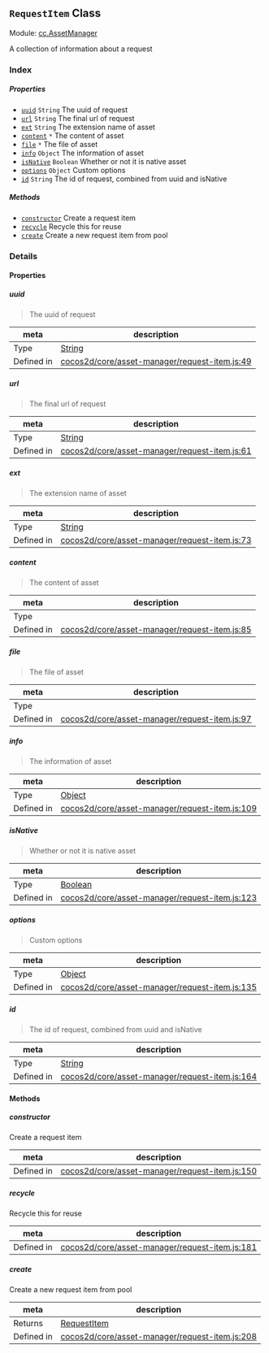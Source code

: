 ## `RequestItem` Class



Module: [cc.AssetManager](../modules/cc.AssetManager.md)


A collection of information about a request



### Index

##### Properties

  - [`uuid`](#uuid) `String` The uuid of request
  - [`url`](#url) `String` The final url of request
  - [`ext`](#ext) `String` The extension name of asset
  - [`content`](#content) `*` The content of asset
  - [`file`](#file) `*` The file of asset
  - [`info`](#info) `Object` The information of asset
  - [`isNative`](#isnative) `Boolean` Whether or not it is native asset
  - [`options`](#options) `Object` Custom options
  - [`id`](#id) `String` The id of request, combined from uuid and isNative



##### Methods

  - [`constructor`](#constructor) Create a request item
  - [`recycle`](#recycle) Recycle this for reuse
  - [`create`](#create) Create a new request item from pool



### Details


#### Properties


##### uuid

> The uuid of request

| meta | description |
|------|-------------|
| Type | <a href="https://developer.mozilla.org/en/JavaScript/Reference/Global_Objects/String" class="crosslink external" target="_blank">String</a> |
| Defined in | [cocos2d/core/asset-manager/request-item.js:49](https://github.com/cocos-creator/engine/blob/ed2b039b9aa8396d7da1c8c1149f41269733e8fd/cocos2d/core/asset-manager/request-item.js#L49) |



##### url

> The final url of request

| meta | description |
|------|-------------|
| Type | <a href="https://developer.mozilla.org/en/JavaScript/Reference/Global_Objects/String" class="crosslink external" target="_blank">String</a> |
| Defined in | [cocos2d/core/asset-manager/request-item.js:61](https://github.com/cocos-creator/engine/blob/ed2b039b9aa8396d7da1c8c1149f41269733e8fd/cocos2d/core/asset-manager/request-item.js#L61) |



##### ext

> The extension name of asset

| meta | description |
|------|-------------|
| Type | <a href="https://developer.mozilla.org/en/JavaScript/Reference/Global_Objects/String" class="crosslink external" target="_blank">String</a> |
| Defined in | [cocos2d/core/asset-manager/request-item.js:73](https://github.com/cocos-creator/engine/blob/ed2b039b9aa8396d7da1c8c1149f41269733e8fd/cocos2d/core/asset-manager/request-item.js#L73) |



##### content

> The content of asset

| meta | description |
|------|-------------|
| Type |  |
| Defined in | [cocos2d/core/asset-manager/request-item.js:85](https://github.com/cocos-creator/engine/blob/ed2b039b9aa8396d7da1c8c1149f41269733e8fd/cocos2d/core/asset-manager/request-item.js#L85) |



##### file

> The file of asset

| meta | description |
|------|-------------|
| Type |  |
| Defined in | [cocos2d/core/asset-manager/request-item.js:97](https://github.com/cocos-creator/engine/blob/ed2b039b9aa8396d7da1c8c1149f41269733e8fd/cocos2d/core/asset-manager/request-item.js#L97) |



##### info

> The information of asset

| meta | description |
|------|-------------|
| Type | <a href="https://developer.mozilla.org/en/JavaScript/Reference/Global_Objects/Object" class="crosslink external" target="_blank">Object</a> |
| Defined in | [cocos2d/core/asset-manager/request-item.js:109](https://github.com/cocos-creator/engine/blob/ed2b039b9aa8396d7da1c8c1149f41269733e8fd/cocos2d/core/asset-manager/request-item.js#L109) |



##### isNative

> Whether or not it is native asset

| meta | description |
|------|-------------|
| Type | <a href="https://developer.mozilla.org/en/JavaScript/Reference/Global_Objects/Boolean" class="crosslink external" target="_blank">Boolean</a> |
| Defined in | [cocos2d/core/asset-manager/request-item.js:123](https://github.com/cocos-creator/engine/blob/ed2b039b9aa8396d7da1c8c1149f41269733e8fd/cocos2d/core/asset-manager/request-item.js#L123) |



##### options

> Custom options

| meta | description |
|------|-------------|
| Type | <a href="https://developer.mozilla.org/en/JavaScript/Reference/Global_Objects/Object" class="crosslink external" target="_blank">Object</a> |
| Defined in | [cocos2d/core/asset-manager/request-item.js:135](https://github.com/cocos-creator/engine/blob/ed2b039b9aa8396d7da1c8c1149f41269733e8fd/cocos2d/core/asset-manager/request-item.js#L135) |



##### id

> The id of request, combined from uuid and isNative

| meta | description |
|------|-------------|
| Type | <a href="https://developer.mozilla.org/en/JavaScript/Reference/Global_Objects/String" class="crosslink external" target="_blank">String</a> |
| Defined in | [cocos2d/core/asset-manager/request-item.js:164](https://github.com/cocos-creator/engine/blob/ed2b039b9aa8396d7da1c8c1149f41269733e8fd/cocos2d/core/asset-manager/request-item.js#L164) |






<!-- Method Block -->
#### Methods


##### constructor

Create a request item

| meta | description |
|------|-------------|
| Defined in | [cocos2d/core/asset-manager/request-item.js:150](https://github.com/cocos-creator/engine/blob/ed2b039b9aa8396d7da1c8c1149f41269733e8fd/cocos2d/core/asset-manager/request-item.js#L150) |



##### recycle

Recycle this for reuse

| meta | description |
|------|-------------|
| Defined in | [cocos2d/core/asset-manager/request-item.js:181](https://github.com/cocos-creator/engine/blob/ed2b039b9aa8396d7da1c8c1149f41269733e8fd/cocos2d/core/asset-manager/request-item.js#L181) |



##### create

Create a new request item from pool

| meta | description |
|------|-------------|
| Returns | <a href="../classes/RequestItem.html" class="crosslink">RequestItem</a> 
| Defined in | [cocos2d/core/asset-manager/request-item.js:208](https://github.com/cocos-creator/engine/blob/ed2b039b9aa8396d7da1c8c1149f41269733e8fd/cocos2d/core/asset-manager/request-item.js#L208) |




